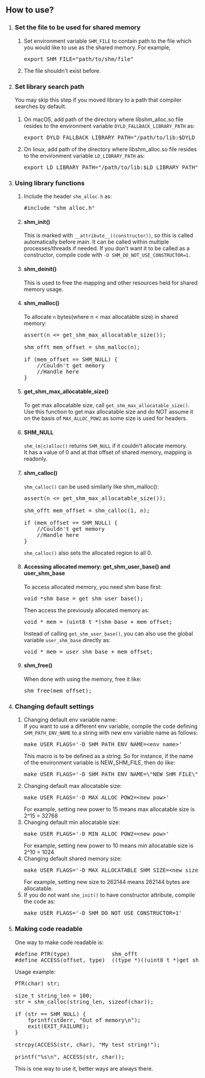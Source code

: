 <h2>How to use?</h2>

<ol>
    <li>
        <h3>Set the file to be used for shared memory</h3>
        <ol>
            <li>
				Set environment variable <code>SHM_FILE</code> to contain path to the file which you would like to use as the 
				shared memory.
                For example,
<pre>
export SHM_FILE="path/to/shm/file"
</pre>     
			</li>
            <li>
                The file shouldn't exist before.
            </li>
        </ol>
    </li>
	<li>
		<h3>Set library search path</h3>
		You may skip this step if you moved library to a path that compiler searches by default.<br><br>
		<ol>
			<li>
				On macOS, add path of the directory where libshm_alloc.so file resides to the environment variable
				<code>DYLD_FALLBACK_LIBRARY_PATH</code> as:
<pre>
export DYLD_FALLBACK_LIBRARY_PATH="/path/to/lib:$DYLD_FALLBACK_LIBRARY_PATH"
</pre>
			</li>
			<li>
				On linux, add path of the directory where libshm_alloc.so file resides to the environment variable
				<code>LD_LIBRARY_PATH</code> as:
<pre>
export LD_LIBRARY_PATH="/path/to/lib:$LD_LIBRARY_PATH"
</pre>
			</li>
		</ol>
	</li>
	<li>
		<h3>Using library functions</h3>
		<ol>
			<li>
				Include the header <code>shm_alloc.h</code> as:
<pre>
#include "shm_alloc.h"
</pre>
			</li>
			<li>
				<h4>shm_init()</h4>
					This is marked with <code>__attribute__((constructor))</code>, so this is called automatically
					before main. It can be called within multiple processes/threads if needed. If you don't want it to be
					called as a constructor, compile code with <code>-D SHM_DO_NOT_USE_CONSTRUCTOR=1</code>.
			</li>
			<li>
				<h4>shm_deinit()</h4>
					This is used to free the mapping and other resources held for shared memory usage.
			</li>
			<li>
				<h4>shm_malloc()</h4>
					To allocate <code>n</code> bytes(where n < max allocatable size) in shared memory:
<pre>
assert(n <= get_shm_max_allocatable_size());<br>
shm_offt mem_offset = shm_malloc(n);<br>		
if (mem_offset == SHM_NULL) {
	//Couldn't get memory
	//Handle here
}
</pre>
			</li>
			<li>
				<h4>get_shm_max_allocatable_size()</h4>
					To get max allocatable size, call <code>get_shm_max_allocatable_size()</code>.
					Use this function to get max allocatable size and do NOT assume it on the basis of
					<code>MAX_ALLOC_POW2</code> as some size is used for headers.
			</li>
			<li>
				<h4>SHM_NULL</h4>
					<code>shm_(m|c)alloc()</code> returns <code>SHM_NULL</code> if it couldn't allocate memory.<br>
					It has a value of 0 and at that offset of shared memory, mapping is readonly.
			</li>
			<li>
				<h4>shm_calloc()</h4>
					<code>shm_calloc()</code> can be used similarly like shm_malloc():
<pre>
assert(n <= get_shm_max_allocatable_size());<br>
shm_offt mem_offset = shm_calloc(1, n);<br>		
if (mem_offset == SHM_NULL) {
	//Couldn't get memory
	//Handle here
}
</pre>
					<code>shm_calloc()</code> also sets the allocated region to all 0.	
			</li>
			<li>
				<h4>Accessing allocated memory: get_shm_user_base() and user_shm_base</h4>
					To access allocated memory, you need shm base first:
<pre>
void *shm_base = get_shm_user_base();
</pre>
					Then access the previously allocated memory as:
<pre>
void * mem = (uint8_t *)shm_base + mem_offset;
</pre>
					Instead of calling <code>get_shm_user_base()</code>, you can also use the global variable
					<code>user_shm_base</code> directly as:
<pre>
void * mem = user_shm_base + mem_offset;
</pre>
			</li>
			<li>
				<h4>shm_free()</h4>
					When done with using the memory, free it like:
<pre>
shm_free(mem_offset);
</pre>
			</li>
		</ol>
	</li>
	<li>
		<h3>Changing default settings</h3>
		<ol>
			<li>
				Changing default env variable name:<br>
                If you want to use a different env variable, compile the code defining <code>SHM_PATH_ENV_NAME</code> to a
				string with new env variable name as follows:      
<pre>
make USER_FLAGS='-D SHM_PATH_ENV_NAME=&lt;env_name&gt;'
</pre>
                This macro is to be defined as a string. So for instance, if the name of the environment variable is 
                NEW_SHM_FILE, then do like:       
<pre>
make USER_FLAGS='-D SHM_PATH_ENV_NAME=\"NEW_SHM_FILE\"'
</pre>
            </li>
			<li>
				Changing default max allocatable size:
<pre>
make USER_FLAGS='-D MAX_ALLOC_POW2=&lt;new_pow&gt;'
</pre>
				For example, setting new power to 15 means max allocatable size is 2^15 = 32768
			</li>
			<li>
				Changing default min allocatable size:
<pre>
make USER_FLAGS='-D MIN_ALLOC_POW2=&lt;new_pow&gt;'
</pre>
				For example, setting new power to 10 means min allocatable size is 2^10 = 1024
			</li>
			<li>
				Changing default shared memory size:
<pre>
make USER_FLAGS='-D MAX_ALLOCATABLE_SHM_SIZE=&lt;new_size&gt;'
</pre>
				For example, setting new size to 262144 means 262144 bytes are allocatable.
			</li>
			<li>
				If you do not want <code>shm_init()</code> to have constructor attribute,
				compile the code as:
<pre>
make USER_FLAGS='-D SHM_DO_NOT_USE_CONSTRUCTOR=1'
</pre>
			</li>
		</ol>
	</li>
	<li>
		<h3>Making code readable</h3>
		One way to make code readable is:
<pre>
#define PTR(type)             shm_offt
#define ACCESS(offset, type)  ((type *)((uint8_t *)get_shm_user_base() + (offset)))
</pre>
		Usage example:
<pre>
PTR(char) str;<br>
size_t string_len = 100;
str = shm_calloc(string_len, sizeof(char));<br>
if (str == SHM_NULL) {
    fprintf(stderr, "Out of memory\n");
    exit(EXIT_FAILURE);
}<br>
strcpy(ACCESS(str, char), "My test string!");<br>
printf("%s\n", ACCESS(str, char));
</pre>
	This is one way to use it, better ways are always there.
	</li>
</ol>
